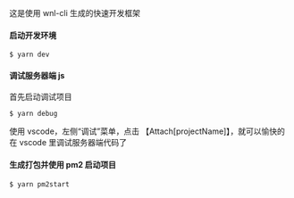 这是使用 wnl-cli 生成的快速开发框架

#### 启动开发环境

```
$ yarn dev
```

#### 调试服务器端 js

首先启动调试项目

```
$ yarn debug
```

使用 vscode，左侧“调试”菜单，点击 【Attach[projectName]】，就可以愉快的在 vscode 里调试服务器端代码了

#### 生成打包并使用 pm2 启动项目

```
$ yarn pm2start
```
